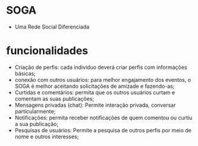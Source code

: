 # SOGA 
- Uma Rede Social Diferenciada

# funcionalidades
- Criação de perfis: cada individuo deverá criar perfis com informações básicas;
- conexão com outros usuários: para melhor engajamento dos eventos, o SOGA  é melhor aceitando solicitações de amizade e fazendo-as;
- Curtidas e comentários: permita que os outros usuários curtam e comentam as suas publicações; 
- Mensagens privadas (chat): Permite interação privada, conversar particularmente;
- Notificações: permita receber notificações de quem comentou ou curtiu a sua publicação;
- Pesquisas de usuários: Permite a pesquisa de outros perfis por meio de nome e outros interesses;
